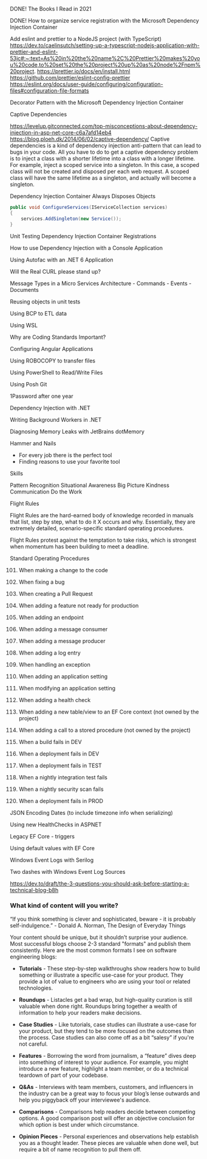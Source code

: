 DONE! The Books I Read in 2021

DONE! How to organize service registration with the Microsoft Dependency Injection Container


Add eslint and prettier to a NodeJS project (with TypeScript)
https://dev.to/caelinsutch/setting-up-a-typescript-nodejs-application-with-prettier-and-eslint-53jc#:~:text=As%20in%20the%20name%2C%20Prettier%20makes%20you%20code,to%20set%20the%20project%20up%20as%20node%2Fnpm%20project.
https://prettier.io/docs/en/install.html
https://github.com/prettier/eslint-config-prettier
https://eslint.org/docs/user-guide/configuring/configuration-files#configuration-file-formats

Decorator Pattern with the Microsoft Dependency Injection Container

Captive Dependencies

https://levelup.gitconnected.com/top-misconceptions-about-dependency-injection-in-asp-net-core-c6a7afd14eb4
https://blog.ploeh.dk/2014/06/02/captive-dependency/
Captive dependencies is a kind of dependency injection anti-pattern that can lead to bugs in your code.
All you have to do to get a captive dependency problem is to inject a class with a shorter lifetime into a class with a longer lifetime. For example, inject a scoped service into a singleton. In this case, a scoped class will not be created and disposed per each web request. A scoped class will have the same lifetime as a singleton, and actually will become a singleton.

Dependency Injection Container Always Disposes Objects

```C#
public void ConfigureServices(IServiceCollection services)
{
    services.AddSingleton(new Service());
}
```

Unit Testing Dependency Injection Container Registrations

How to use Dependency Injection with a Console Application

Using Autofac with an .NET 6 Application


Will the Real CURL please stand up?

Message Types in a Micro Services Architecture
    - Commands
    - Events
    - Documents

Reusing objects in unit tests

Using BCP to ETL data

Using WSL 

Why are Coding Standards Important?

Configuring Angular Applications




Using ROBOCOPY to transfer files

Using PowerShell to Read/Write Files

Using Posh Git

1Password after one year

Dependency Injection with .NET

Writing Background Workers in .NET

Diagnosing Memory Leaks with JetBrains dotMemory


Hammer and Nails
- For every job there is the perfect tool
- Finding reasons to use your favorite tool




Skills

Pattern Recognition
Situational Awareness
Big Picture
Kindness
Communication
Do the Work


Flight Rules

Flight Rules are the hard-earned body of knowledge recorded in manuals that list, step by step, what to do it X occurs and why. Essentially, they are extremely detailed, scenario-specific standard operating procedures.

Flight Rules protest against the temptation to take risks, which is strongest when momentum has been building to meet a deadline.

Standard Operating Procedures

101) When making a change to the code
102) When fixing a bug
103) When creating a Pull Request
104) When adding a feature not ready for production
105) When adding an endpoint
106) When adding a message consumer
107) When adding a message producer
108) When adding a log entry
109) When handling an exception
110) When adding an application setting
111) When modifying an application setting
112) When adding a health check
113) When adding a new table/view to an EF Core context (not owned by the project)
114) When adding a call to a stored procedure (not owned by the project)

201) When a build fails in DEV
202) When a deployment fails in DEV
203) When a deployment fails in TEST
204) When a nightly integration test fails
205) When a nightly security scan fails
206) When a deployment fails in PROD


JSON Encoding Dates (to include timezone info when serializing) 

Using new HealthChecks in ASPNET

Legacy EF Core - triggers

Using default values with EF Core

Windows Event Logs with Serilog

Two dashes with Windows Event Log Sources


https://dev.to/draft/the-3-questions-you-should-ask-before-starting-a-technical-blog-b8h

### What kind of content will you write?
“If you think something is clever and sophisticated, beware - it is probably self-indulgence.” - Donald A. Norman, The Design of Everyday Things

Your content should be unique, but it shouldn’t surprise your audience. Most successful blogs choose 2-3 standard "formats" and publish them consistently. Here are the most common formats I see on software engineering blogs:

+ **Tutorials** - These step-by-step walkthroughs show readers how to build something or illustrate a specific use-case for your product. They provide a lot of value to engineers who are using your tool or related technologies.

+ **Roundups** - Listacles get a bad wrap, but high-quality curation is still valuable when done right. Roundups bring together a wealth of information to help your readers make decisions.

+ **Case Studies** - Like tutorials, case studies can illustrate a use-case for your product, but they tend to be more focused on the outcomes than the process. Case studies can also come off as a bit “salesy” if you're not careful.

+ **Features** - Borrowing the word from journalism, a “feature” dives deep into something of interest to your audience. For example, you might introduce a new feature, highlight a team member, or do a technical teardown of part of your codebase.

+ **Q&As** - Interviews with team members, customers, and influencers in the industry can be a great way to focus your blog’s lense outwards and help you piggyback off your interviewee's audience.

+ **Comparisons** - Comparisons help readers decide between competing options. A good comparison post will offer an objective conclusion for which option is best under which circumstance.

+ **Opinion Pieces** - Personal experiences and observations help establish you as a thought leader. These pieces are valuable when done well, but require a bit of name recognition to pull them off.
